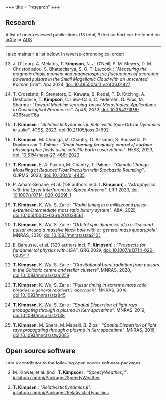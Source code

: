 +++
title = "research"
+++



## Research

A list of peer-reviewed publications (13 total, 9 first author) can be found on [arXiv](https://arxiv.org/search/?query=kimpson&searchtype=all&source=header) or [ADS](https://ui.adsabs.harvard.edu/search/q=kimpson&sort=date%20desc%2C%20bibcode%20desc&p_=0) 

---

I also maintain a list below. In reverse-chronological order:

13. J. O'Leary, A. Melatos, **T. Kimpson**, N. J. O'Neill, P. M. Meyers, D. M. Christodoulou, S. Bhattacharya, S. G. T. Laycock : *"Measuring the magnetic dipole moment and magnetospheric fluctuations of accretion-powered pulsars in the Small Magellanic Cloud with an unscented Kalman filter"*. ApJ 2024, [doi: 10.48550/arXiv.2406.01827](https://ui.adsabs.harvard.edu/abs/2024arXiv240601827O/abstract)

12. T. Crossland, P. Stenetorp, D. Kawata, S. Riedel, T. D. Kitching, A. Deshpande, **T. Kimpson**, C. Liew-Cain, C. Pedersen, D. Piras, M. Sharma : *"Toward Machine-learning-based Metastudies: Applications to Cosmological Parameters"*. ApJS, 2023, [doi: 10.3847/1538-4365/acf76a](https://iopscience.iop.org/article/10.3847/1538-4365/acf76a)

11. **T. Kimpson** : *"RelativisticDynamics.jl: Relativistic Spin-Orbital Dynamics in Julia"*. JOSS, 2023, [doi: 10.21105/joss.04992](https://joss.theoj.org/papers/48d52c30fe45aea8ea04da814301448a)

10. **T. Kimpson**, M. Choulga, M. Chantry, G. Balsamo, S. Boussetta, P. Dueben and T. Palmer : *"Deep learning for quality control of surface physiographic fields using satellite Earth observations"*. HESS, 2023, [doi: 10.5194/hess-27-4661-2023](https://hess.copernicus.org/articles/27/4661/2023/)

9. 	**T. Kimpson**,  E. A. Paxton, M. Chantry, T. Palmer : *"Climate Change Modelling at Reduced Float Precision with Stochastic Rounding"*. QJRMS, 2023, [doi: 10.1002/qj.4435](https://rmets.onlinelibrary.wiley.com/doi/10.1002/qj.4435)

8. P. Amaro-Seoane, et al. (158 authors incl. **T. Kimpson**) : *"Astrophysics with the Laser Interferometer Space Antenna"*. LRR 2023, [doi: 10.1007/s10714-020-02691-1](https://link.springer.com/article/10.1007/s41114-022-00041-y)

7. **T. Kimpson**, K. Wu, S. Zane : *"Radio timing in a millisecond pulsar-extreme/intermediate mass ratio binary system"*. A&A, 2020, [doi:10.1051/0004-6361/202038561](https://www.aanda.org/articles/aa/abs/2020/12/aa38561-20/aa38561-20.html)

6. **T. Kimpson**, K. Wu, S. Zane : *"Orbital spin dynamics of a millisecond pulsar around a massive black hole with an general mass quadrupole"*. MNRAS, 2020, [doi:10.1093/mnras/staa2103](https://doi.org/10.1093/mnras/staa2103)

5. E. Barausse, et al. (320 authors incl. **T. Kimpson**) : *"Prospects for fundamental physics with LISA"*. GRG 2020, [doi: 10.1007/s10714-020-02691-1](https://doi.org/10.1007/s10714-020-02691-1)

4. **T. Kimpson**, K. Wu, S. Zane : *"Gravitational burst radiation from pulsars in the Galactic centre and stellar clusters"*. MNRAS, 2020, [doi:10.1093/mnras/staa1259](https://doi.org/10.1093/mnras/staa1259)

3. **T. Kimpson**, K. Wu, S. Zane : *"Pulsar timing in extreme mass ratio binaries: a general relativistic approach"*. MNRAS, 2019, [doi:10.1093/mnras/stz845](https://doi.org/10.1093/mnras/stz845)

2. **T. Kimpson**, K. Wu, S. Zane : *"Spatial Dispersion of light rays propagating through a plasma in Kerr spacetime"*. MNRAS, 2019, [doi:10.1093/mnras/stz138](https://academic.oup.com/mnras/article/484/2/2411/5289610)

1. **T. Kimpson**, M. Spera, M. Mapelli, B. Ziosi : *"Spatial Dispersion of light rays propagating through a plasma in Kerr spacetime"*. MNRAS, 2016, [doi:10.1093/mnras/stw2085](https://doi.org/10.1093/mnras/stw2085)


## Open source software

I am a contributor to the following open source software packages

2. M. Klower, et al. (incl. **T. Kimpson**) : *"SpeedyWeather.jl"*.  [juliahub.com/ui/Packages/SpeedyWeather](https://juliahub.com/ui/Packages/SpeedyWeather/S62uU/0.4.0)

1. **T. Kimpson** : *"RelativisticDynamics.jl"*. [juliahub.com/ui/Packages/RelativisticDynamics](https://juliahub.com/ui/Packages/RelativisticDynamics/33BH1/0.1.0)
